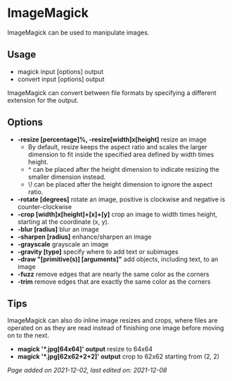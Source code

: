 # ImageMagick
ImageMagick can be used to manipulate images.

## Usage
- magick input [options] output
- convert input [options] output

ImageMagick can convert between file formats by specifying a different extension
for the output.

## Options
- **-resize [percentage]%, -resize[width]x[height]** resize an image
    - By default, resize keeps the aspect ratio and scales the larger dimension
    to fit inside the specified area defined by width times height.
    - ^ can be placed after the height dimension to indicate resizing the
    smaller dimension instead.
    - \\\! can be placed after the height dimension to ignore the aspect ratio.
- **-rotate [degrees]** rotate an image, positive is clockwise and negative is
counter-clockwise
- **-crop [width]x[height]+[x]+[y]** crop an image to width times height,
starting at the coordinate (x, y).
- **-blur [radius]** blur an image
- **-sharpen [radius]** enhance/sharpen an image
- **-grayscale** grayscale an image
- **-gravity [type]** specify where to add text or subimages
- **-draw "[primitive(s)] [arguments]"** add objects, including text, to an image
- **-fuzz** remove edges that are nearly the same color as the corners
- **-trim** remove edges that are exactly the same color as the corners

## Tips
ImageMagick can also do inline image resizes and crops, where files are operated
on as they are read instead of finishing one image before moving on to the next.

- **magick '\*.jpg[64x64]' output** resize to 64x64
- **magick '\*.jpg[62x62+2+2]' output** crop to 62x62 starting from (2, 2)

*Page added on 2021-12-02, last edited on: 2021-12-08*

